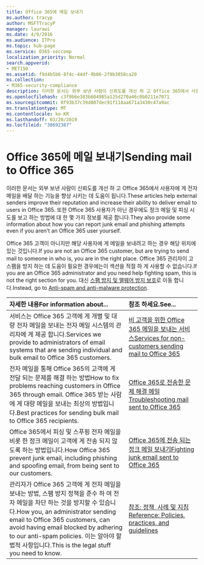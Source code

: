 ```yaml
---
title: Office 365에 메일 보내기
ms.author: tracyp
author: MSFTTracyP
manager: laurawi
ms.date: 4/9/2016
ms.audience: ITPro
ms.topic: hub-page
ms.service: O365-seccomp
localization_priority: Normal
search.appverid:
- MET150
ms.assetid: f9d4b5b6-8f4c-44df-9b06-2f9b3058ca20
ms.collection:
- M365-security-compliance
description: 이러한 문서는 외부 보낸 사람이 신뢰도를 개선 하 고 Office 365에서 사용자에 게 전자 메일을 배달 하는 기능을 향상 시키는 데 도움이 됩니다. 또한 Office 365 사용자가 아닌 경우에도 정크 메일 및 피싱 시도를 보고 하는 방법에 대 한 몇 가지 정보를 제공 합니다.
ms.openlocfilehash: c3f9b6e383b604985a125d270a46c0b0211e7071
ms.sourcegitcommit: 0f93b37c39d807dec91f118aa671a3430c47a9ac
ms.translationtype: MT
ms.contentlocale: ko-KR
ms.lasthandoff: 03/20/2019
ms.locfileid: "30692387"
---
```

# <a name="sending-mail-to-office-365"></a><span data-ttu-id="0772f-104">Office 365에 메일 보내기</span><span class="sxs-lookup"><span data-stu-id="0772f-104">Sending mail to Office 365</span></span>

<span data-ttu-id="0772f-105">이러한 문서는 외부 보낸 사람이 신뢰도를 개선 하 고 Office 365에서 사용자에 게 전자 메일을 배달 하는 기능을 향상 시키는 데 도움이 됩니다.</span><span class="sxs-lookup"><span data-stu-id="0772f-105">These articles help external senders improve their reputation and increase their ability to deliver email to users in Office 365.</span></span> <span data-ttu-id="0772f-106">또한 Office 365 사용자가 아닌 경우에도 정크 메일 및 피싱 시도를 보고 하는 방법에 대 한 몇 가지 정보를 제공 합니다.</span><span class="sxs-lookup"><span data-stu-id="0772f-106">They also provide some information about how you can report junk email and phishing attempts even if you aren't an Office 365 user yourself.</span></span>
  
<span data-ttu-id="0772f-107">Office 365 고객이 아니지만 해당 사용자에 게 메일을 보내려고 하는 경우 해당 위치에 있는 것입니다.</span><span class="sxs-lookup"><span data-stu-id="0772f-107">If you are not an Office 365 customer, but are trying to send mail to someone in who is, you are in the right place.</span></span> <span data-ttu-id="0772f-108">Office 365 관리자이 고 스팸을 방지 하는 데 도움이 필요한 경우에는이 섹션을 적절 하 게 사용할 수 없습니다.</span><span class="sxs-lookup"><span data-stu-id="0772f-108">If you are an Office 365 administrator and you need help fighting spam, this is not the right section for you.</span></span> <span data-ttu-id="0772f-109">대신 [스팸 방지 및 맬웨어 방지 보호](http://technet.microsoft.com/library/93c6c227-7442-4293-b64d-ec8f15c928db.aspx)로 이동 합니다.</span><span class="sxs-lookup"><span data-stu-id="0772f-109">Instead, go to [Anti-spam and anti-malware protection](http://technet.microsoft.com/library/93c6c227-7442-4293-b64d-ec8f15c928db.aspx).</span></span>
  
|<span data-ttu-id="0772f-110">**자세한 내용**</span><span class="sxs-lookup"><span data-stu-id="0772f-110">**For information about...**</span></span>|<span data-ttu-id="0772f-111">**참조 하세요.**</span><span class="sxs-lookup"><span data-stu-id="0772f-111">**See...**</span></span>|
|:-----|:-----|
|<span data-ttu-id="0772f-112">서비스는 Office 365 고객에 게 개별 및 대량 전자 메일을 보내는 전자 메일 시스템의 관리자에 게 제공 합니다.</span><span class="sxs-lookup"><span data-stu-id="0772f-112">Services we provide to administrators of email systems that are sending individual and bulk email to Office 365 customers.</span></span>  <br/> |[<span data-ttu-id="0772f-113">비 고객을 위한 Office 365 메일을 보내는 서비스</span><span class="sxs-lookup"><span data-stu-id="0772f-113">Services for non-customers sending mail to Office 365</span></span>](services-for-non-customers.md) <br/> |
|<span data-ttu-id="0772f-114">전자 메일을 통해 Office 365의 고객에 게 전달 되는 문제를 해결 하는 방법</span><span class="sxs-lookup"><span data-stu-id="0772f-114">How to fix problems reaching customers in Office 365 through email.</span></span> <span data-ttu-id="0772f-115">Office 365 받는 사람에 게 대량 메일을 보내는 최상의 방법입니다.</span><span class="sxs-lookup"><span data-stu-id="0772f-115">Best practices for sending bulk mail to Office 365 recipients.</span></span>  <br/> |[<span data-ttu-id="0772f-116">Office 365로 전송한 문제 해결 메일</span><span class="sxs-lookup"><span data-stu-id="0772f-116">Troubleshooting mail sent to Office 365</span></span>](troubleshooting-mail-sent-to-office-365.md) <br/> |
|<span data-ttu-id="0772f-117">Office 365에서 피싱 및 스푸핑 전자 메일을 비롯 한 정크 메일이 고객에 게 전송 되지 않도록 하는 방법입니다.</span><span class="sxs-lookup"><span data-stu-id="0772f-117">How Office 365 prevent junk email, including phishing and spoofing email, from being sent to our customers.</span></span>  <br/> |[<span data-ttu-id="0772f-118">Office 365에 전송 되는 정크 메일 보내기</span><span class="sxs-lookup"><span data-stu-id="0772f-118">Fighting junk email sent to Office 365</span></span>](fighting-junk-email.md) <br/> |
|<span data-ttu-id="0772f-119">관리자가 Office 365 고객에 게 전자 메일을 보내는 방법, 스팸 방지 정책을 준수 하 여 전자 메일을 차단 하는 것을 방지할 수 있습니다.</span><span class="sxs-lookup"><span data-stu-id="0772f-119">How you, an administrator sending email to Office 365 customers, can avoid having email blocked by adhering to our anti-spam policies.</span></span> <span data-ttu-id="0772f-120">이는 알아야 할 법적 사항입니다.</span><span class="sxs-lookup"><span data-stu-id="0772f-120">This is the legal stuff you need to know.</span></span>  <br/> |[<span data-ttu-id="0772f-121">참조: 정책, 사례 및 지침</span><span class="sxs-lookup"><span data-stu-id="0772f-121">Reference: Policies, practices, and guidelines</span></span>](reference-policies-practices-and-guidelines.md) <br/> |
   

